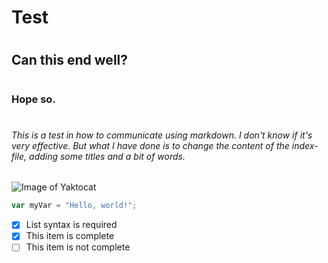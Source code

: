 # Test
# <h2> Can this end well? 
# <h3> Hope so. 
# <h6> This is a test in how to communicate using markdown. I don't know if it's very effective. But what I have done is to change the content of the index-file, adding some titles and a bit of words. 
![Image of Yaktocat](https://octodex.github.com/images/yaktocat.png)
``` javascript
var myVar = "Hello, world!";
```

- [x] List syntax is required
- [x] This item is complete
- [ ] This item is not complete
